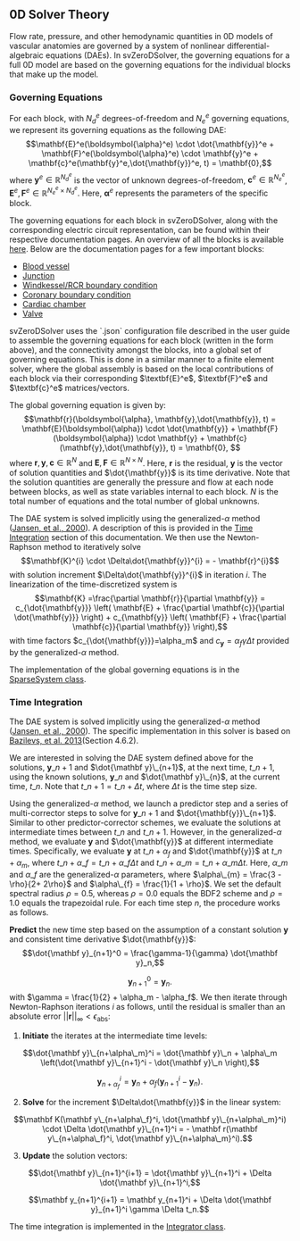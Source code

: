 ## 0D Solver Theory

Flow rate, pressure, and other hemodynamic quantities in 0D models of vascular anatomies are governed by a system of nonlinear differential-algebraic equations (DAEs). In svZeroDSolver, the governing equations for a full 0D model are based on the governing equations for the individual blocks that make up the model.

### Governing Equations

For each block, with $N_d^e$ degrees-of-freedom and $N_e^e$ governing equations, we represent its governing equations as the following DAE: 
$$\mathbf{E}^e(\boldsymbol{\alpha}^e) \cdot \dot{\mathbf{y}}^e + \mathbf{F}^e(\boldsymbol{\alpha}^e) \cdot \mathbf{y}^e + \mathbf{c}^e(\mathbf{y}^e,\dot{\mathbf{y}}^e, t) = \mathbf{0},$$
where $\mathbf{y}^e \in \mathbb{R}^{N_d^e}$ is the vector of unknown degrees-of-freedom, $\mathbf{c}^e \in \mathbb{R}^{N_e^e}$, $\textbf{E}^e,\textbf{F}^e \in \mathbb{R}^{N_e^e \times N_d^e}$. Here, $\boldsymbol{\alpha}^e$ represents the parameters of the specific block.

The governing equations for each block in svZeroDSolver, along with the corresponding electric circuit representation, can be found within their respective documentation pages. An overview of all the blocks is available [here](https://simvascular.github.io/svZeroDSolver/class_block.html). Below are the documentation pages for a few important blocks:

<ul style="list-style-type:disc;">
<li> <a href="https://simvascular.github.io/svZeroDSolver/class_blood_vessel.html"> Blood vessel </a> </li>
<li> <a href="https://simvascular.github.io/svZeroDSolver/class_junction.html"> Junction </a> </li>
<li> <a href="https://simvascular.github.io/svZeroDSolver/class_windkessel_b_c.html"> Windkessel/RCR boundary condition </a> </li>
<li> <a href="https://simvascular.github.io/svZeroDSolver/class_open_loop_coronary_b_c.html"> Coronary boundary condition </a> </li>
<li> <a href="https://simvascular.github.io/svZeroDSolver/class_chamber_elastance_inductor.html"> Cardiac chamber </a> </li>
<li> <a href="https://simvascular.github.io/svZeroDSolver/class_valve_tanh.html"> Valve </a> </li>
</ul>
svZeroDSolver uses the `.json` configuration file described in the user guide to assemble the governing equations for each block (written in the form above), and the connectivity amongst the blocks, into a global set of governing equations. This is done in a similar manner to a finite element solver, where the global assembly is based on the local contributions of each block via their corresponding $\textbf{E}^e$, $\textbf{F}^e$ and $\textbf{c}^e$ matrices/vectors. 

The global governing equation is given by:
$$\mathbf{r}(\boldsymbol{\alpha}, \mathbf{y},\dot{\mathbf{y}}, t) = \mathbf{E}(\boldsymbol{\alpha}) \cdot \dot{\mathbf{y}} + \mathbf{F}(\boldsymbol{\alpha}) \cdot \mathbf{y} + \mathbf{c}(\mathbf{y},\dot{\mathbf{y}}, t) = \mathbf{0}, $$
where $\mathbf{r},\mathbf{y},\mathbf{c} \in \mathbb{R}^{N}$ and $\textbf{E},\textbf{F} \in \mathbb{R}^{N \times N}$. Here, $\mathbf{r}$ is the residual, $\mathbf{y}$ is the vector of solution quantities and $\dot{\mathbf{y}}$ is its time derivative. Note that the solution quantities are generally the pressure and flow at each node between blocks, as well as state variables internal to each block. $N$ is the total number of equations and the total number of global unknowns. 

The DAE system is solved implicitly using the generalized-$\alpha$ method (<a href="#0d-Jansen2000">Jansen, et al., 2000</a>). A description of this is provided in the <a href="#time-integration">Time Integration</a> section of this documentation. We then use the Newton-Raphson method to iteratively solve
$$\mathbf{K}^{i} \cdot \Delta\dot{\mathbf{y}}^{i} = - \mathbf{r}^{i}$$
with solution increment $\Delta\dot{\mathbf{y}}^{i}$ in iteration $i$. The linearization of the time-discretized system is
$$\mathbf{K} =\frac{\partial \mathbf{r}}{\partial \mathbf{y}} = c_{\dot{\mathbf{y}}} \left( \mathbf{E} + \frac{\partial \mathbf{c}}{\partial
\dot{\mathbf{y}}} \right) + c_{\mathbf{y}} \left( \mathbf{F} + \frac{\partial \mathbf{c}}{\partial \mathbf{y}} \right),$$
with time factors $c_{\dot{\mathbf{y}}}=\alpha_m$ and $c_{\mathbf{y}}=\alpha_f\gamma\Delta t$ provided by the generalized-$\alpha$ method.

The implementation of the global governing equations is in the [SparseSystem class](https://simvascular.github.io/svZeroDSolver/class_sparse_system.html). 

<h3 id="time-integration">Time Integration</h3>
<!--### Time integration-->

<!--For unknown reasons, need to escape (\) underscores for SOME in-line eqns from here onwards. See below:-->
<!--https://docs.mathjax.org/en/latest/input/tex/html.html#interactions-with-content-management-systems-->
<!--https://stackoverflow.com/questions/77375192/latex-equation-does-not-render-as-in-line-math-with-jekyll-and-mathjax-->

The DAE system is solved implicitly using the generalized-$\alpha$ method (<a href="#0d-Jansen2000">Jansen, et al., 2000</a>). The specific implementation in this solver is based on <a href="#0d-Bazilevs2013">Bazilevs, et al. 2013</a>(Section 4.6.2).

We are interested in solving the DAE system defined above for the solutions, $\mathbf{y}\_{n+1}$ and $\dot{\mathbf y}\_{n+1}$, at the
next time, $t\_{n+1}$, using the known solutions, $\mathbf y\_n$ and $\dot{\mathbf y}\_{n}$, at the current time, $t\_n$. Note that $t\_{n+1} = t\_n + \Delta t$, where $\Delta t$ is the time step size.

Using the generalized-$\alpha$ method, we launch a predictor step and a series of multi-corrector steps to solve for $\mathbf{y}\_{n+1}$ and $\dot{\mathbf{y}}\_{n+1}$. Similar to other predictor-corrector schemes, we evaluate the solutions at intermediate times between $t\_{n}$ and $t\_{n + 1}$. However, in the generalized-$\alpha$ method, we evaluate $\mathbf{y}$ and $\dot{\mathbf{y}}$ at different intermediate times. Specifically, we evaluate $\mathbf{y}$ at $t\_{n+\alpha_{f}}$ and $\dot{\mathbf{y}}$ at $t\_{n+\alpha_{m}}$, where $t\_{n+\alpha\_{f}} = t\_{n} + \alpha\_{f}\Delta t$ and $t\_{n+\alpha\_{m}} = t\_{n} + \alpha\_{m}\Delta t$. Here, $\alpha\_{m}$ and $\alpha\_{f}$ are the generalized-$\alpha$ parameters, where $\alpha\_{m} = \frac{3 - \rho}{2+ 2\rho}$ and $\alpha\_{f} = \frac{1}{1 + \rho}$. We set the default spectral radius $\rho=0.5$, whereas $\rho=0.0$ equals the BDF2 scheme and $\rho=1.0$ equals the trapezoidal rule. For each time step $n$, the procedure works as follows.

**Predict** the new time step based on the assumption of a constant solution $\mathbf{y}$ and consistent time derivative $\dot{\mathbf{y}}$:
$$\dot{\mathbf y}_{n+1}^0 = \frac{\gamma-1}{\gamma} \dot{\mathbf y}_n,$$ 

$$\mathbf y_{n+1}^0 = \mathbf y_n.$$ 
with $\gamma = \frac{1}{2} + \alpha_m - \alpha_f$. We then iterate through Newton-Raphson iterations $i$ as follows, until the residual is smaller than an absolute error $||\mathbf r||_\infty < \epsilon_\text{abs}$:

1. **Initiate** the iterates at the intermediate time levels:

$$\dot{\mathbf y}\_{n+\alpha\_m}^i = \dot{\mathbf y}\_n + \alpha\_m \left(\dot{\mathbf y}\_{n+1}^i - \dot{\mathbf y}\_n  \right),$$

$$\mathbf y_{n+\alpha_f}^i= \mathbf y_n + \alpha_f \left( \mathbf y_{n+1}^i - \mathbf y_n \right).$$

2. **Solve** for the increment $\Delta\dot{\mathbf{y}}$ in the linear system:

$$\mathbf K(\mathbf y\_{n+\alpha\_f}^i, \dot{\mathbf y}\_{n+\alpha\_m}^i) \cdot \Delta \dot{\mathbf y}\_{n+1}^i = - \mathbf r(\mathbf y\_{n+\alpha\_f}^i, \dot{\mathbf y}\_{n+\alpha\_m}^i).$$

3. **Update** the solution vectors:

$$\dot{\mathbf y}\_{n+1}^{i+1} = \dot{\mathbf y}\_{n+1}^i + \Delta \dot{\mathbf y}\_{n+1}^i,$$

$$\mathbf y_{n+1}^{i+1} = \mathbf y_{n+1}^i + \Delta \dot{\mathbf y}_{n+1}^i \gamma \Delta t_n.$$

The time integration is implemented in the [Integrator class](https://simvascular.github.io/svZeroDSolver/class_integrator.html). 
